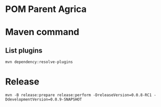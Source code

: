 POM Parent Agrica
========

# Maven command
## List plugins
```
mvn dependency:resolve-plugins
```

# Release
```
mvn -B release:prepare release:perform -DreleaseVersion=0.0.8-RC1 -DdevelopmentVersion=0.0.9-SNAPSHOT
```
